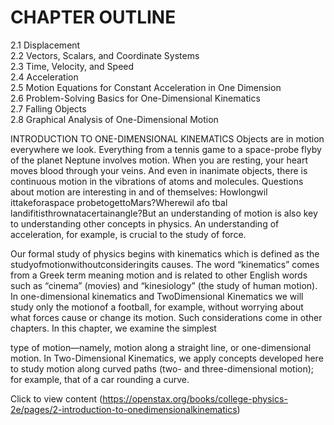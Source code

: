 # CHAPTER OUTLINE

2.1 Displacement   
2.2 Vectors, Scalars, and Coordinate Systems   
2.3 Time, Velocity, and Speed   
2.4 Acceleration   
2.5 Motion Equations for Constant Acceleration in One Dimension   
2.6 Problem-Solving Basics for One-Dimensional Kinematics   
2.7 Falling Objects   
2.8 Graphical Analysis of One-Dimensional Motion

INTRODUCTION TO ONE-DIMENSIONAL KINEMATICS Objects are in motion everywhere we look. Everything from a tennis game to a space-probe flyby of the planet Neptune involves motion. When you are resting, your heart moves blood through your veins. And even in inanimate objects, there is continuous motion in the vibrations of atoms and molecules. Questions about motion are interesting in and of themselves: Howlongwil ittakeforaspace probetogettoMars?Wherewil afo tbal landifitisthrownatacertainangle?But an understanding of motion is also key to understanding other concepts in physics. An understanding of acceleration, for example, is crucial to the study of force.

Our formal study of physics begins with kinematics which is defined as the studyofmotionwithoutconsideringits causes. The word “kinematics” comes from a Greek term meaning motion and is related to other English words such as “cinema” (movies) and “kinesiology” (the study of human motion). In one-dimensional kinematics and TwoDimensional Kinematics we will study only the motionof a football, for example, without worrying about what forces cause or change its motion. Such considerations come in other chapters. In this chapter, we examine the simplest

type of motion—namely, motion along a straight line, or one-dimensional motion. In Two-Dimensional Kinematics, we apply concepts developed here to study motion along curved paths (two- and three-dimensional motion); for example, that of a car rounding a curve.

Click to view content (https://openstax.org/books/college-physics-2e/pages/2-introduction-to-onedimensionalkinematics)
